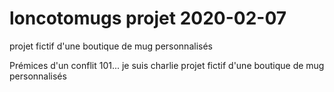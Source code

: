 # loncotomugs projet 2020-02-07
projet fictif d'une boutique de mug personnalisés

Prémices d'un conflit 101...
je suis charlie projet fictif d'une boutique de mug personnalisés
